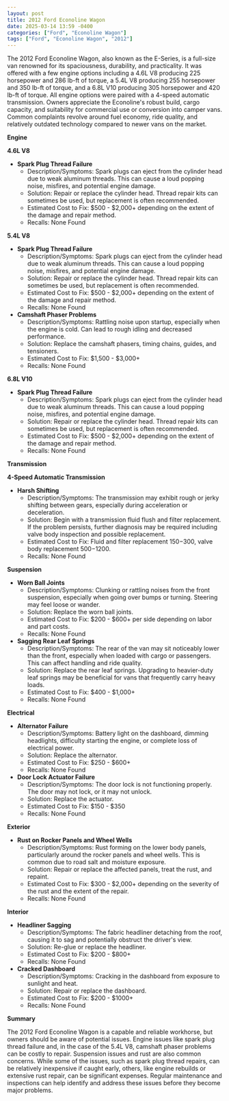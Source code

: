 ```yaml
---
layout: post
title: 2012 Ford Econoline Wagon
date: 2025-03-14 13:59 -0400
categories: ["Ford", "Econoline Wagon"]
tags: ["Ford", "Econoline Wagon", "2012"]
---
```

The 2012 Ford Econoline Wagon, also known as the E-Series, is a full-size van renowned for its spaciousness, durability, and practicality. It was offered with a few engine options including a 4.6L V8 producing 225 horsepower and 286 lb-ft of torque, a 5.4L V8 producing 255 horsepower and 350 lb-ft of torque, and a 6.8L V10 producing 305 horsepower and 420 lb-ft of torque. All engine options were paired with a 4-speed automatic transmission. Owners appreciate the Econoline's robust build, cargo capacity, and suitability for commercial use or conversion into camper vans. Common complaints revolve around fuel economy, ride quality, and relatively outdated technology compared to newer vans on the market.

**Engine**

**4.6L V8**

*   **Spark Plug Thread Failure**
    *   Description/Symptoms: Spark plugs can eject from the cylinder head due to weak aluminum threads. This can cause a loud popping noise, misfires, and potential engine damage.
    *   Solution: Repair or replace the cylinder head. Thread repair kits can sometimes be used, but replacement is often recommended.
    *   Estimated Cost to Fix: $500 - $2,000+ depending on the extent of the damage and repair method.
    *   Recalls: None Found

**5.4L V8**

*   **Spark Plug Thread Failure**
    *   Description/Symptoms: Spark plugs can eject from the cylinder head due to weak aluminum threads. This can cause a loud popping noise, misfires, and potential engine damage.
    *   Solution: Repair or replace the cylinder head. Thread repair kits can sometimes be used, but replacement is often recommended.
    *   Estimated Cost to Fix: $500 - $2,000+ depending on the extent of the damage and repair method.
    *   Recalls: None Found
*   **Camshaft Phaser Problems**
    *   Description/Symptoms: Rattling noise upon startup, especially when the engine is cold. Can lead to rough idling and decreased performance.
    *   Solution: Replace the camshaft phasers, timing chains, guides, and tensioners.
    *   Estimated Cost to Fix: $1,500 - $3,000+
    *   Recalls: None Found

**6.8L V10**

*   **Spark Plug Thread Failure**
    *   Description/Symptoms: Spark plugs can eject from the cylinder head due to weak aluminum threads. This can cause a loud popping noise, misfires, and potential engine damage.
    *   Solution: Repair or replace the cylinder head. Thread repair kits can sometimes be used, but replacement is often recommended.
    *   Estimated Cost to Fix: $500 - $2,000+ depending on the extent of the damage and repair method.
    *   Recalls: None Found

**Transmission**

**4-Speed Automatic Transmission**

*   **Harsh Shifting**
    *   Description/Symptoms: The transmission may exhibit rough or jerky shifting between gears, especially during acceleration or deceleration.
    *   Solution: Begin with a transmission fluid flush and filter replacement. If the problem persists, further diagnosis may be required including valve body inspection and possible replacement.
    *   Estimated Cost to Fix: Fluid and filter replacement $150-$300, valve body replacement $500-$1200.
    *   Recalls: None Found

**Suspension**

*   **Worn Ball Joints**
    *   Description/Symptoms: Clunking or rattling noises from the front suspension, especially when going over bumps or turning. Steering may feel loose or wander.
    *   Solution: Replace the worn ball joints.
    *   Estimated Cost to Fix: $200 - $600+ per side depending on labor and part costs.
    *   Recalls: None Found
*   **Sagging Rear Leaf Springs**
    *   Description/Symptoms: The rear of the van may sit noticeably lower than the front, especially when loaded with cargo or passengers. This can affect handling and ride quality.
    *   Solution: Replace the rear leaf springs. Upgrading to heavier-duty leaf springs may be beneficial for vans that frequently carry heavy loads.
    *   Estimated Cost to Fix: $400 - $1,000+
    *   Recalls: None Found

**Electrical**

*   **Alternator Failure**
    *   Description/Symptoms: Battery light on the dashboard, dimming headlights, difficulty starting the engine, or complete loss of electrical power.
    *   Solution: Replace the alternator.
    *   Estimated Cost to Fix: $250 - $600+
    *   Recalls: None Found
*   **Door Lock Actuator Failure**
    * Description/Symptoms: The door lock is not functioning properly. The door may not lock, or it may not unlock.
    * Solution: Replace the actuator.
    * Estimated Cost to Fix: $150 - $350
    * Recalls: None Found

**Exterior**

*   **Rust on Rocker Panels and Wheel Wells**
    *   Description/Symptoms: Rust forming on the lower body panels, particularly around the rocker panels and wheel wells. This is common due to road salt and moisture exposure.
    *   Solution: Repair or replace the affected panels, treat the rust, and repaint.
    *   Estimated Cost to Fix: $300 - $2,000+ depending on the severity of the rust and the extent of the repair.
    *   Recalls: None Found

**Interior**

*   **Headliner Sagging**
    *   Description/Symptoms: The fabric headliner detaching from the roof, causing it to sag and potentially obstruct the driver's view.
    *   Solution: Re-glue or replace the headliner.
    *   Estimated Cost to Fix: $200 - $800+
    *   Recalls: None Found
*   **Cracked Dashboard**
    * Description/Symptoms: Cracking in the dashboard from exposure to sunlight and heat.
    * Solution: Repair or replace the dashboard.
    * Estimated Cost to Fix: $200 - $1000+
    * Recalls: None Found

**Summary**

The 2012 Ford Econoline Wagon is a capable and reliable workhorse, but owners should be aware of potential issues. Engine issues like spark plug thread failure and, in the case of the 5.4L V8, camshaft phaser problems can be costly to repair. Suspension issues and rust are also common concerns. While some of the issues, such as spark plug thread repairs, can be relatively inexpensive if caught early, others, like engine rebuilds or extensive rust repair, can be significant expenses. Regular maintenance and inspections can help identify and address these issues before they become major problems.

